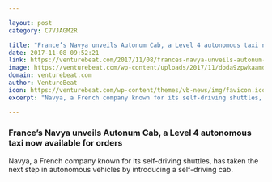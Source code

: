 ```yaml
---

layout: post
category: C7VJAGM2R

title: "France’s Navya unveils Autonum Cab, a Level 4 autonomous taxi now available for orders"
date: 2017-11-08 09:52:21
link: https://venturebeat.com/2017/11/08/frances-navya-unveils-autonum-cab-a-level-4-autonomous-taxi-now-available-for-orders/
image: https://venturebeat.com/wp-content/uploads/2017/11/doda9zpwkaamdje.jpg?fit=780%2C408&strip=all
domain: venturebeat.com
author: VentureBeat
icon: https://venturebeat.com/wp-content/themes/vb-news/img/favicon.ico
excerpt: "Navya, a French company known for its self-driving shuttles, has taken the next step in autonomous vehicles by introducing a self-driving cab."

---
```


### France’s Navya unveils Autonum Cab, a Level 4 autonomous taxi now available for orders

Navya, a French company known for its self-driving shuttles, has taken the next step in autonomous vehicles by introducing a self-driving cab.